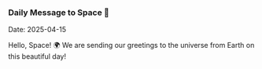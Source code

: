 ### Daily Message to Space 🌌
Date: 2025-04-15

Hello, Space! 🌍 We are sending our greetings to the universe from Earth on this beautiful day!

